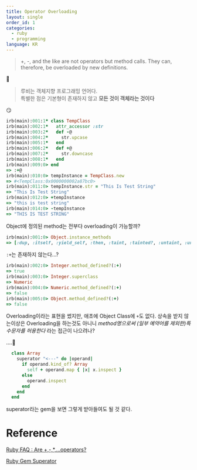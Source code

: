 ```yaml
---
title: Operator Overloading
layout: single
order_id: 1
categories:
  - ruby
  - programming
language: KR
---
```

> +, -, and the like are not operators but method calls. They can, therefore, be overloaded by new definitions.

🤔
> 루비는 객체지향 프로그래밍 언어다.<br>
> 특별한 점은 기본형이 존재하지 않고 **모든 것이 객체라는 것이다**

😏

```ruby
irb(main):001:1* class TempClass
irb(main):002:1*   attr_accessor :str
irb(main):003:2*   def -@
irb(main):004:2*     str.upcase
irb(main):005:1*   end
irb(main):006:2*   def +@
irb(main):007:2*     str.downcase
irb(main):008:1*   end
irb(main):009:0> end
=> :+@
irb(main):010:0> tempInstance = TempClass.new
=> #<TempClass:0x0000000002a87bc0>
irb(main):011:0> tempInstance.str = "This Is Test String"
=> "This Is Test String"
irb(main):012:0> +tempInstance
=> "this is test string"
irb(main):014:0> -tempInstance
=> "THIS IS TEST STRING"
```

Object에 정의된 method는 전부다 overloading이 가능할까?

```ruby
irb(main):001:0> Object.instance_methods
=> [:dup, :itself, :yield_self, :then, :taint, :tainted?, :untaint, :untrust, :untrusted?, :trust, :frozen?, :methods, :singleton_methods, :protected_methods, :private_methods, :public_methods, :instance_variables, :instance_variable_get, :instance_variable_set, :instance_variable_defined?, :remove_instance_variable, :instance_of?, :kind_of?, :is_a?, :tap, :clone, :display, :hash, :class, :singleton_class, :public_send, :method, :public_method, :singleton_method, :define_singleton_method, :extend, :to_enum, :enum_for, :<=>, :===, :=~, :!~, :nil?, :eql?, :respond_to?, :freeze, :inspect, :object_id, :send, :to_s, :__send__, :!, :==, :!=, :equal?, :__id__, :instance_eval, :instance_exec]
```

`:+`는 존재하지 않는다...?

```ruby
irb(main):002:0> Integer.method_defined?(:+)
=> true
irb(main):003:0> Integer.superclass
=> Numeric
irb(main):004:0> Numeric.method_defined?(:+)
=> false
irb(main):005:0> Object.method_defined?(:+)
=> false
```

Overloading이라는 표현을 썼지만, 애초에 Object Class에 `+`도 없다.
상속을 받지 않는이상은 Overloading을 하는것도 아니니
*method명으로써 (일부 예약어를 제외한)특수문자를 허용한다* 라는 접근이 나으려나?


....🤔

```ruby
  class Array
    superator "<---" do |operand|
      if operand.kind_of? Array
        self + operand.map { |x| x.inspect }
      else
        operand.inspect
      end
    end
  end
```
superator라는 gem을 보면 그렇게 받아들여도 될 것 같다.


# Reference

[Ruby FAQ : Are +,-,\*,...operators?](https://www.ruby-lang.org/en/documentation/faq/7/)

[Ruby Gem Superator](https://github.com/jicksta/superators)
